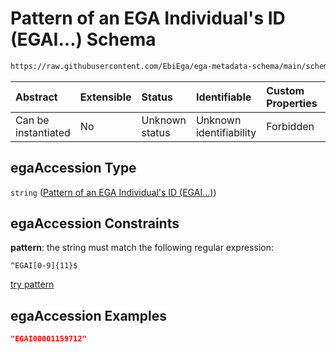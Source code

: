 # Pattern of an EGA Individual's ID (EGAI...) Schema

```txt
https://raw.githubusercontent.com/EbiEga/ega-metadata-schema/main/schemas/EGA.individual.json#/properties/objectId/allOf/1/properties/egaAccession
```



| Abstract            | Extensible | Status         | Identifiable            | Custom Properties | Additional Properties | Access Restrictions | Defined In                                                                           |
| :------------------ | :--------- | :------------- | :---------------------- | :---------------- | :-------------------- | :------------------ | :----------------------------------------------------------------------------------- |
| Can be instantiated | No         | Unknown status | Unknown identifiability | Forbidden         | Allowed               | none                | [EGA.individual.json\*](../../../schemas/EGA.individual.json "open original schema") |

## egaAccession Type

`string` ([Pattern of an EGA Individual's ID (EGAI...)](ega-4-definitions-pattern-of-an-ega-individuals-id-egai.md))

## egaAccession Constraints

**pattern**: the string must match the following regular expression:&#x20;

```regexp
^EGAI[0-9]{11}$
```

[try pattern](https://regexr.com/?expression=%5EEGAI%5B0-9%5D%7B11%7D%24 "try regular expression with regexr.com")

## egaAccession Examples

```json
"EGAI00001159712"
```
